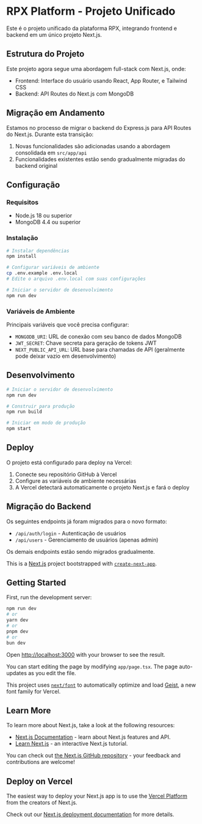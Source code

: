 # RPX Platform - Projeto Unificado

Este é o projeto unificado da plataforma RPX, integrando frontend e backend em um único projeto Next.js.

## Estrutura do Projeto

Este projeto agora segue uma abordagem full-stack com Next.js, onde:

- Frontend: Interface do usuário usando React, App Router, e Tailwind CSS
- Backend: API Routes do Next.js com MongoDB

## Migração em Andamento

Estamos no processo de migrar o backend do Express.js para API Routes do Next.js. Durante esta transição:

1. Novas funcionalidades são adicionadas usando a abordagem consolidada em `src/app/api`
2. Funcionalidades existentes estão sendo gradualmente migradas do backend original

## Configuração

### Requisitos

- Node.js 18 ou superior
- MongoDB 4.4 ou superior

### Instalação

```bash
# Instalar dependências
npm install

# Configurar variáveis de ambiente
cp .env.example .env.local
# Edite o arquivo .env.local com suas configurações

# Iniciar o servidor de desenvolvimento
npm run dev
```

### Variáveis de Ambiente

Principais variáveis que você precisa configurar:

- `MONGODB_URI`: URL de conexão com seu banco de dados MongoDB
- `JWT_SECRET`: Chave secreta para geração de tokens JWT
- `NEXT_PUBLIC_API_URL`: URL base para chamadas de API (geralmente pode deixar vazio em desenvolvimento)

## Desenvolvimento

```bash
# Iniciar o servidor de desenvolvimento
npm run dev

# Construir para produção
npm run build

# Iniciar em modo de produção
npm start
```

## Deploy

O projeto está configurado para deploy na Vercel:

1. Conecte seu repositório GitHub à Vercel
2. Configure as variáveis de ambiente necessárias
3. A Vercel detectará automaticamente o projeto Next.js e fará o deploy

## Migração do Backend

Os seguintes endpoints já foram migrados para o novo formato:

- `/api/auth/login` - Autenticação de usuários
- `/api/users` - Gerenciamento de usuários (apenas admin)

Os demais endpoints estão sendo migrados gradualmente.

This is a [Next.js](https://nextjs.org) project bootstrapped with [`create-next-app`](https://nextjs.org/docs/app/api-reference/cli/create-next-app).

## Getting Started

First, run the development server:

```bash
npm run dev
# or
yarn dev
# or
pnpm dev
# or
bun dev
```

Open [http://localhost:3000](http://localhost:3000) with your browser to see the result.

You can start editing the page by modifying `app/page.tsx`. The page auto-updates as you edit the file.

This project uses [`next/font`](https://nextjs.org/docs/app/building-your-application/optimizing/fonts) to automatically optimize and load [Geist](https://vercel.com/font), a new font family for Vercel.

## Learn More

To learn more about Next.js, take a look at the following resources:

- [Next.js Documentation](https://nextjs.org/docs) - learn about Next.js features and API.
- [Learn Next.js](https://nextjs.org/learn) - an interactive Next.js tutorial.

You can check out [the Next.js GitHub repository](https://github.com/vercel/next.js) - your feedback and contributions are welcome!

## Deploy on Vercel

The easiest way to deploy your Next.js app is to use the [Vercel Platform](https://vercel.com/new?utm_medium=default-template&filter=next.js&utm_source=create-next-app&utm_campaign=create-next-app-readme) from the creators of Next.js.

Check out our [Next.js deployment documentation](https://nextjs.org/docs/app/building-your-application/deploying) for more details.
